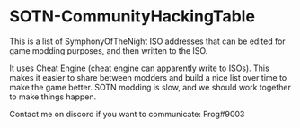 # SOTN-CommunityHackingTable
This is a list of SymphonyOfTheNight ISO addresses that can be edited for game modding purposes, and then written to the ISO.

It uses Cheat Engine (cheat engine can apparently write to ISOs).
This makes it easier to share between modders 
and build a nice list over time to make the game better.
SOTN modding is slow, and we should work together to make things happen.

Contact me on discord if you want to communicate: Frog#9003
